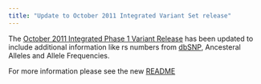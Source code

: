 ```yaml
---
title: "Update to October 2011 Integrated Variant Set release"
---
```

                    
The [October 2011 Integrated Phase 1 Variant Release](/announcements/october-2011-integrated-variant-set-release-ichg2011-2011-10-12) has been updated to include additional information like rs numbers from [dbSNP](http://www.ncbi.nlm.nih.gov/projects/SNP/), Ancesteral Alleles and Allele Frequencies.

For more information please see the new [README](ftp://ftp.1000genomes.ebi.ac.uk/vol1/ftp/release/20110521/README.20111111_phase1_integrated_call_set)
